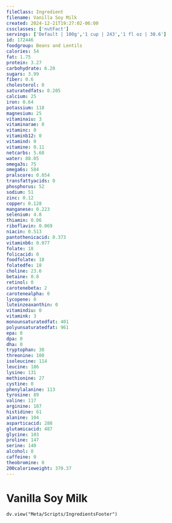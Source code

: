 ```yaml
---
fileClass: Ingredient
filename: Vanilla Soy Milk
created: 2024-12-21T19:27:02-06:00
cssclasses: ['nutFact']
servings: ['Default | 100g','1 cup | 243','1 fl oz | 30.6']
id: 172446
foodgroup: Beans and Lentils
calories: 54
fat: 1.75
protein: 3.27
carbohydrate: 6.28
sugars: 3.99
fiber: 0.6
cholesterol: 0
saturatedfats: 0.205
calcium: 25
iron: 0.64
potassium: 118
magnesium: 25
vitaminaiu: 3
vitaminarae: 0
vitaminc: 0
vitaminb12: 0
vitamind: 0
vitamine: 0.11
netcarbs: 5.68
water: 88.05
omega3s: 75
omega6s: 584
pralscore: 0.054
transfattyacids: 0
phosphorus: 52
sodium: 51
zinc: 0.12
copper: 0.128
manganese: 0.223
selenium: 4.8
thiamin: 0.06
riboflavin: 0.069
niacin: 0.513
pantothenicacid: 0.373
vitaminb6: 0.077
folate: 18
folicacid: 0
foodfolate: 18
folatedfe: 18
choline: 23.6
betaine: 0.8
retinol: 0
carotenebeta: 2
carotenealpha: 0
lycopene: 0
luteinzeaxanthin: 0
vitamindiu: 0
vitamink: 3
monounsaturatedfat: 401
polyunsaturatedfat: 961
epa: 0
dpa: 0
dha: 0
tryptophan: 38
threonine: 108
isoleucine: 114
leucine: 186
lysine: 131
methionine: 27
cystine: 0
phenylalanine: 113
tyrosine: 89
valine: 117
arginine: 187
histidine: 61
alanine: 104
asparticacid: 288
glutamicacid: 487
glycine: 103
proline: 147
serine: 140
alcohol: 0
caffeine: 0
theobromine: 0
200calorieweight: 370.37
---
```


# Vanilla Soy Milk

```dataviewjs
dv.view("Meta/Scripts/IngredientsFooter")
```